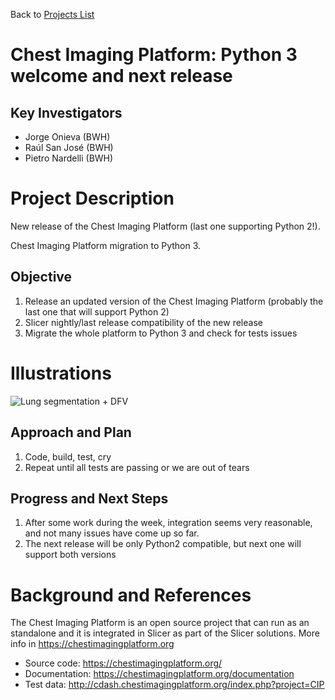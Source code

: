 Back to [Projects List](../../README.md#ProjectsList)

# Chest Imaging Platform: Python 3 welcome and next release

## Key Investigators

- Jorge Onieva (BWH)
- Raúl San José (BWH)
- Pietro Nardelli (BWH)

# Project Description

New release of the Chest Imaging Platform (last one supporting Python 2!).

Chest Imaging Platform migration to Python 3.


## Objective

1. Release an updated version of the Chest Imaging Platform (probably the last one that will support Python 2)
1. Slicer nightly/last release compatibility of the new release
1. Migrate the whole platform to Python 3 and check for tests issues

# Illustrations

<!--Add pictures and links to videos that demonstrate what has been accomplished.-->

![Lung segmentation + DFV](CIPSS.png)

## Approach and Plan

1. Code, build, test, cry
2. Repeat until all tests are passing or we are out of tears

## Progress and Next Steps

<!--Describe progress and next steps in a few bullet points as you are making progress.-->
1. After some work during the week, integration seems very reasonable, and not many issues have come up so far.
1. The next release will be only Python2 compatible, but next one will support both versions


# Background and References

The Chest Imaging Platform is an open source project that can run as an standalone and it is integrated in Slicer as part of the Slicer solutions. More info in https://chestimagingplatform.org

- Source code: https://chestimagingplatform.org/
- Documentation: https://chestimagingplatform.org/documentation
- Test data: http://cdash.chestimagingplatform.org/index.php?project=CIP
